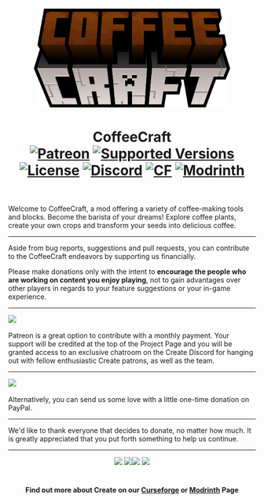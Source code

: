 <p align="center"><img src="https://raw.githubusercontent.com/vautheman/coffeecraft/mc1.20.1/.assets/logo.png" alt="Logo" width="400"></p>
<h1 align="center">CoffeeCraft  <br>
	<a href="https://www.patreon.com/simibubi"><img src="https://img.shields.io/endpoint.svg?url=https%3A%2F%2Fshieldsio-patreon.vercel.app%2Fapi%3Fusername%3Dsimibubi%26type%3Dpatrons&style=flat&label=Supporters&color=ff5733" alt="Patreon"></a>
	<a href="https://www.curseforge.com/minecraft/mc-mods/create/files"><img src="https://cf.way2muchnoise.eu/versions/jei_latest.svg" alt="Supported Versions"></a>
	<a href="https://https://github.com/vautheman/coffeecraft/mc1.20.1/LICENCE"><img src="https://img.shields.io/github/license/Creators-of-Create/Create?style=flat&color=900c3f" alt="License"></a>
	<a href="https://discord.gg/pbTM6Rgpth"><img src="https://img.shields.io/discord/1230072362213310515?color=5865f2&label=Discord&style=flat" alt="Discord"></a>
	<a href="https://www.curseforge.com/minecraft/mc-mods/create"><img src="http://cf.way2muchnoise.eu/328085.svg" alt="CF"></a>
    <a href="https://modrinth.com/mod/create"><img src="https://img.shields.io/modrinth/dt/create?logo=modrinth&label=&suffix=%20&style=flat&color=242629&labelColor=5ca424&logoColor=1c1c1c" alt="Modrinth"></a>
    <br><br>
</h1>

<p>Welcome to CoffeeCraft, a mod offering a variety of coffee-making tools and blocks. Become the barista of your dreams! 
Explore coffee plants, create your own crops and transform your seeds into delicious coffee.</p>

***

Aside from bug reports, suggestions and pull requests, you can contribute to the CoffeeCraft endeavors by supporting us financially.

Please make donations only with the intent to **encourage the people who are working on content you enjoy playing**, not to gain advantages over other players in regards to your feature suggestions or your in-game experience.

***

![](https://camo.githubusercontent.com/ab9419ca3d94e21017ffcff07e70f3b0a9d5f9d6d9a20b66bb247d04d5da5597/68747470733a2f2f692e696d6775722e636f6d2f73694362565a712e706e67)

Patreon is a great option to contribute with a monthly payment.
Your support will be credited at the top of the Project Page and you will be granted access to an exclusive chatroom on the Create Discord for hanging out with fellow enthusiastic Create patrons, as well as the team.


***
![](https://camo.githubusercontent.com/1c1ab2b4c02aded6bd7aef21de0e6553e8114875d7b716be13b3a6e52603c3af/68747470733a2f2f692e696d6775722e636f6d2f326c47414c49542e706e67)

Alternatively, you can send us some love with a little one-time donation on PayPal.

***

We'd like to thank everyone that decides to donate, no matter how much. It is greatly appreciated that you put forth something to help us continue.

***

<p align="center"><a href="https://github.com/vautheman/coffeecraft/issues"><img src="https://i.imgur.com/qPmjSXy.png" width="160" /></a> <a href=""><img src="https://i.imgur.com/L1bU9mr.png" width="160" /></a><a href="https://discord.gg/pbTM6Rgpth"><img src="https://i.imgur.com/uf6V9ZX.png" width="160" /></a> <a href="https://github.com/vautheman/coffeecraft/wiki/Supporting-the-Project"><img src="https://i.imgur.com/TgvDvDm.png" width="160" /></a></p>

<h1></h1>
<h4 align="center">Find out more about Create on our <a href="https://www.curseforge.com/minecraft/">Curseforge</a> or <a href="https://modrinth.com/mod/">Modrinth</a> Page</h4>
